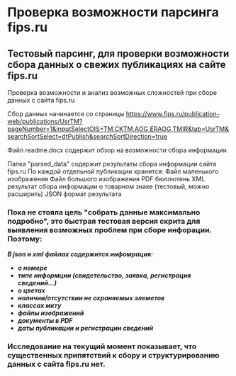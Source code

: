 # Проверка возможности парсинга fips.ru
## Тестовый парсинг, для проверки возможности сбора данных о свежих публикациях на сайте fips.ru

Проверка возможности и анализ возможных сложностей при сборе данных с сайта fips.ru

Сбор данных начинается со страницы
https://www.fips.ru/publication-web/publications/UsrTM?pageNumber=1&inputSelectOIS=TM,CKTM,AOG,ERAOG,TMIR&tab=UsrTM&searchSortSelect=dtPublish&searchSortDirection=true

Файл readme.docx содержит обзор на возможности сбора информации 

Папка "parsed_data" содержит результаты сбора информации сайта fips.ru
По каждой отдельной публикации хранится:
Файл маленького изображения
Файл большого изображения
PDF бюллютень
XML результат сбора информации о товарном знаке (тестовый, можно расширить)
JSON формат результата

### Пока не стояла цель "собрать данные максимально подробно", это быстрая тестовая версия скрита для выявления возможных проблем при сборе инфорации. Поэтому:
***В  json и xml файлах содержится инфомрация:***
+ ***о номере***
+ ***типе информции (свидетельство, заявка, регистрация сведений...)***
+ ***о цветах***
+ ***наличии/отсутствии не охраняемых элеметов***
+ ***классах мкту***
+ ***файлы изображений***
+ ***документы в PDF***
+ ***даты публикации и регистрации сведений***

### Исследование на текущий момент показывает, что существенных припятствий к сбору и структурированию данных с сайта fips.ru нет.